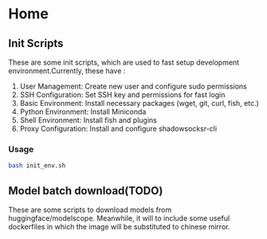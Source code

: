 # Home

## Init Scripts

These are some init scripts, which are used to fast setup development environment.Currently, these have :

1. User Management: Create new user and configure sudo permissions
2. SSH Configuration: Set SSH key and permissions for fast login
3. Basic Environment: Install necessary packages (wget, git, curl, fish, etc.)
4. Python Environment: Install Miniconda
5. Shell Environment: Install fish and plugins
6. Proxy Configuration: Install and configure shadowsocksr-cli

### Usage

```bash
bash init_env.sh
```

## Model batch download(TODO)

These are some scripts to download models from huggingface/modelscope. Meanwhile, it will to include some useful dockerfiles in which the image will be substituted to chinese mirror.